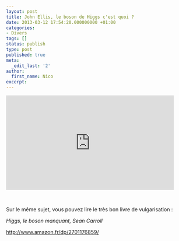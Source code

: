 ```yaml
---
layout: post
title: John Ellis, le boson de Higgs c'est quoi ?
date: 2013-03-12 17:54:20.000000000 +01:00
categories:
- Divers
tags: []
status: publish
type: post
published: true
meta:
  _edit_last: '2'
author:
  first_name: Nico
excerpt:
---
```

<p><iframe src="http://cds.cern.ch/video/CERN-MOVIE-2012-077" height="259" width="460" allowfullscreen="" frameborder="0"></iframe></p>
<p>&nbsp;</p>
<p>Sur le même sujet, vous pouvez lire le très bon livre de vulgarisation :</p>
<p><em>Higgs, le boson manquant, Sean Carroll</em></p>
<p><a href="http://www.amazon.fr/dp/2701176859/">http://www.amazon.fr/dp/2701176859/</a></p>
<p>&nbsp;</p>
<p>&nbsp;</p>
<p>&nbsp;</p>
